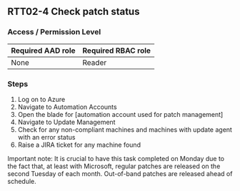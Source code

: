 ## RTT02-4 Check patch status

### Access / Permission Level

| Required AAD role | Required RBAC role     |
|-------------------|------------------------|
| None              | Reader                 |

### Steps

1. Log on to Azure
2. Navigate to Automation Accounts
3. Open the blade for [automation account used for patch management]
4. Navigate to Update Management
5. Check for any non-compliant machines and machines with update agent with an error status
6. Raise a JIRA ticket for any machine found

Important note: It is crucial to have this task completed on Monday due to the fact that, at least with Microsoft, regular patches are released on the second Tuesday of each month. Out-of-band patches are released ahead of schedule. 
